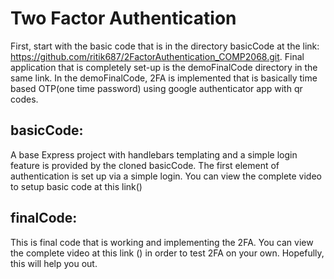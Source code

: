 # Two Factor Authentication 

First, start with the basic code that is in the directory basicCode at the link: https://github.com/ritik687/2FactorAuthentication_COMP2068.git. 
Final application that is completely set-up is the demoFinalCode directory in the same link. In the demoFinalCode, 2FA is implemented that is basically time based OTP(one time password) using google authenticator app with qr codes.

## basicCode: 
A base Express project with handlebars templating and a simple login feature is provided by the cloned basicCode.
The first element of authentication is set up via a simple login. You can view the complete video to setup basic code at this link()

## finalCode: 
This is final code that is working and implementing the 2FA. 
You can view the complete video at this link () in order to test 2FA on your own. Hopefully, this will help you out.








